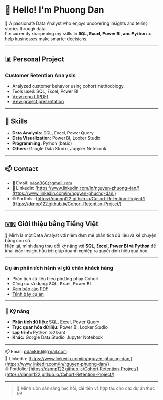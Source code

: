 # 👋 Hello! I'm Phuong Dan

🎯 A passionate Data Analyst who enjoys uncovering insights and telling stories through data.  
I'm currently sharpening my skills in **SQL, Excel, Power BI, and Python** to help businesses make smarter decisions.

---

## 📊 Personal Project

### Customer Retention Analysis
- Analyzed customer behavior using cohort methodology.
- Tools used: SQL, Excel, Power BI  
- [View report (PDF)](https://dannp122.github.io/Cohort-Retention-Project/Cohort_Retention.pdf)  
- [View project presentation](https://dannp122.github.io/Cohort-Retention-Project/)

---

## 🧰 Skills

- **Data Analysis:** SQL, Excel, Power Query  
- **Data Visualization:** Power BI, Looker Studio  
- **Programming:** Python (basic)
- **Others:** Google Data Studio, Jupyter Notebook

---

## 📫 Contact

- 📧 Email: pdan860@gmail.com  
- 💼 LinkedIn: [https://www.linkedin.com/in/nguyen-phuong-dan/](https://www.linkedin.com/in/nguyen-phuong-dan/)  
- 🌐 Portfolio: [https://dannp122.github.io/Cohort-Retention-Project/](https://dannp122.github.io/Cohort-Retention-Project/)

---

## 🇻🇳 Giới thiệu bằng Tiếng Việt

🎯 Mình là một Data Analyst với niềm đam mê phân tích dữ liệu và kể chuyện bằng con số.  
Hiện tại, mình đang trau dồi kỹ năng với **SQL, Excel, Power BI và Python** để khai thác insight hữu ích giúp doanh nghiệp ra quyết định hiệu quả hơn.

---

### Dự án phân tích hành vi giữ chân khách hàng
- Phân tích dữ liệu theo phương pháp Cohort.
- Công cụ sử dụng: SQL, Excel, Power BI  
- [Xem báo cáo PDF](https://dannp122.github.io/Cohort-Retention-Project/Cohort_Retention.pdf)  
- [Trình bày dự án](https://dannp122.github.io/Cohort-Retention-Project/)

---

### 🧰 Kỹ năng

- **Phân tích dữ liệu:** SQL, Excel, Power Query  
- **Trực quan hóa dữ liệu:** Power BI, Looker Studio  
- **Lập trình:** Python (cơ bản)  
- **Khác:** Google Data Studio, Jupyter Notebook

---

📫 Email: pdan860@gmail.com  
💼 LinkedIn: [https://www.linkedin.com/in/nguyen-phuong-dan/](https://www.linkedin.com/in/nguyen-phuong-dan/)  
🌐 Portfolio: [https://dannp122.github.io/Cohort-Retention-Project/](https://dannp122.github.io/Cohort-Retention-Project/)

---

> 🔄 Mình luôn sẵn sàng học hỏi, cải tiến và hợp tác cho các dự án thực tế!
